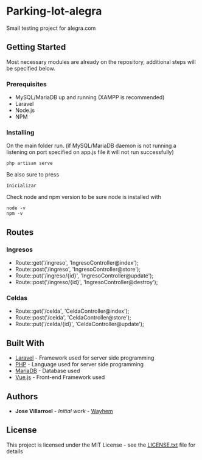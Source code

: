 # Parking-lot-alegra

Small testing project for alegra.com

## Getting Started

Most necessary modules are already on the repository, additional steps will be specified below.

### Prerequisites

* MySQL/MariaDB up and running (XAMPP is recommended)
* Laravel
* Node.js
* NPM



### Installing

On the main folder run. (if MySQL/MariaDB daemon is not running a listening on port specified on app.js file it will not run successfully)

```
php artisan serve
```

Be also sure to press 

```
Inicializar
```

Check node and npm version to be sure node is installed with

```
node -v
npm -v
```

## Routes

### Ingresos

* Route::get('/ingreso', 'IngresoController@index');
* Route::post('/ingreso', 'IngresoController@store');
* Route::put('/ingreso/{id}', 'IngresoController@update');
* Route::post('/ingreso/{id}', 'IngresoController@destroy');

### Celdas

* Route::get('/celda', 'CeldaController@index');
* Route::post('/celda', 'CeldaController@store');
* Route::put('/celda/{id}', 'CeldaController@update');

## Built With

* [Laravel](https://laravel.com/) - Framework used for server side programming
* [PHP](http://www.php.net/) - Language used for server side programming
* [MariaDB](https://mariadb.org/) - Database used
* [Vue.js](https://vuejs.org/) - Front-end Framework used



## Authors

* **Jose Villarroel** - *Initial work* - [Wayhem](https://github.com/Wayhem)

## License

This project is licensed under the MIT License - see the [LICENSE.txt](LICENSE.txt) file for details
